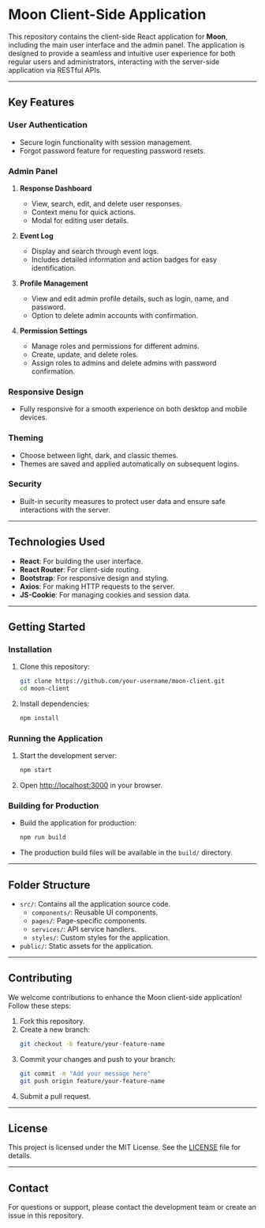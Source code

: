 # Moon Client-Side Application

This repository contains the client-side React application for **Moon**, including the main user interface and the admin panel. The application is designed to provide a seamless and intuitive user experience for both regular users and administrators, interacting with the server-side application via RESTful APIs.

---

## Key Features

### **User Authentication**
- Secure login functionality with session management.
- Forgot password feature for requesting password resets.

### **Admin Panel**
1. **Response Dashboard**
   - View, search, edit, and delete user responses.
   - Context menu for quick actions.
   - Modal for editing user details.

2. **Event Log**
   - Display and search through event logs.
   - Includes detailed information and action badges for easy identification.

3. **Profile Management**
   - View and edit admin profile details, such as login, name, and password.
   - Option to delete admin accounts with confirmation.

4. **Permission Settings**
   - Manage roles and permissions for different admins.
   - Create, update, and delete roles.
   - Assign roles to admins and delete admins with password confirmation.

### **Responsive Design**
- Fully responsive for a smooth experience on both desktop and mobile devices.

### **Theming**
- Choose between light, dark, and classic themes.
- Themes are saved and applied automatically on subsequent logins.

### **Security**
- Built-in security measures to protect user data and ensure safe interactions with the server.

---

## Technologies Used
- **React**: For building the user interface.
- **React Router**: For client-side routing.
- **Bootstrap**: For responsive design and styling.
- **Axios**: For making HTTP requests to the server.
- **JS-Cookie**: For managing cookies and session data.

---

## Getting Started

### **Installation**
1. Clone this repository:
   ```bash
   git clone https://github.com/your-username/moon-client.git
   cd moon-client
   ```
2. Install dependencies:
   ```bash
   npm install
   ```

### **Running the Application**
1. Start the development server:
   ```bash
   npm start
   ```
2. Open [http://localhost:3000](http://localhost:3000) in your browser.

### **Building for Production**
- Build the application for production:
  ```bash
  npm run build
  ```
- The production build files will be available in the `build/` directory.

---

## Folder Structure
- `src/`: Contains all the application source code.
  - `components/`: Reusable UI components.
  - `pages/`: Page-specific components.
  - `services/`: API service handlers.
  - `styles/`: Custom styles for the application.
- `public/`: Static assets for the application.

---

## Contributing
We welcome contributions to enhance the Moon client-side application! Follow these steps:
1. Fork this repository.
2. Create a new branch:
   ```bash
   git checkout -b feature/your-feature-name
   ```
3. Commit your changes and push to your branch:
   ```bash
   git commit -m "Add your message here"
   git push origin feature/your-feature-name
   ```
4. Submit a pull request.

---

## License
This project is licensed under the MIT License. See the [LICENSE](LICENSE) file for details.

---

## Contact
For questions or support, please contact the development team or create an issue in this repository.
